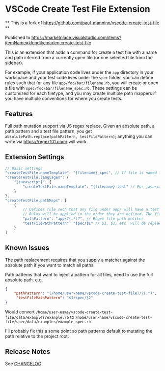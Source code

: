 # VSCode Create Test File Extension

** This is a fork of https://github.com/paul-mannino/vscode-create-test-file **

Published to https://marketplace.visualstudio.com/items?itemName=klondikemarlen.create-test-file

This is an extension that adds a command for create a test file with a name and path inferred from a currently
open file (or one selected file from the sidebar).

For example, if your application code lives under the `app` directory in your workspace and your test code lives under
the `spec` folder, you can define rules such that for any file `app/foo/bar/filename.rb`, you will create or open a file
with `spec/foo/bar/filename_spec.rb`. These settings can be customized for each filetype, and you may create multiple
path mappers if you have multiple conventions for where you create tests.

## Features

Full path mutation support via JS regex replace.
Given an absolute path, a path pattern and a test file pattern, you get `absolutePath.replace(pathPattern, testFilePattern)`; anything you can write via https://regex101.com/ will work.

## Extension Settings

```javascript -- instead of json to support comments
// Basic settings
"createTestFile.nameTemplate": "{filename}_spec", // If file is named foo.bar, will create test named foo_spec.bar
"createTestFile.languages": {
    "[javascript]": {
        "createTestFile.nameTemplate": "{filename}.test" // For javascript, if file is foo.js, will create foo.test.js
    }
},
"createTestFile.pathMaps": [
    {
        // Defines rule such that any file under app/ will have a test file created under spec/
        // Rules will be applied in the order they are defined. The first rule to match the file path will be used.
        "pathPattern": "app/?(.*)?", // Regex file path matcher
        "testFilePathPattern": "spec/$1" // $1, $2, etc. will be replaced with the matching text from the pathPattern
    }
]
```

## Known Issues

The path replacement requires that you supply a matcher against the absolute path if you want to match all paths.

Path patterns that want to inject a pattern for all files, need to use the full absolute path.
e.g.
```json
{
    "pathPattern": "(/home/user-name/vscode-create-test-file)/?(.*)",
     "testFilePathPattern": "$1/spec/$2"
}
```

Would convert `/home/user-name/vscode-create-test-file/data/examples/example.rb` to `/home/user-name/vscode-create-test-file/spec/data/examples/example_spec.rb'`

I'll probably fix this a some point so path patterns default to mutating the path relative to the project root.

## Release Notes

See [CHANGELOG](./CHANGELOG.md)
